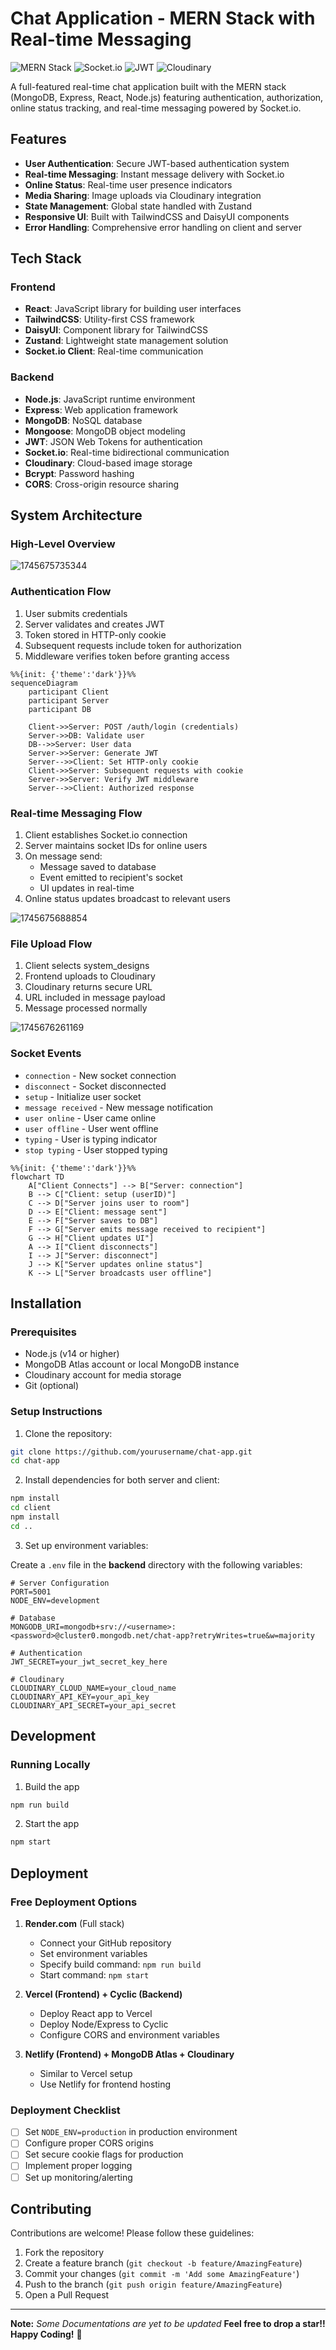 # Chat Application - MERN Stack with Real-time Messaging

![MERN Stack](https://img.shields.io/badge/Stack-MERN-brightgreen) ![Socket.io](https://img.shields.io/badge/Real%20Time-Socket.io-blue) ![JWT](https://img.shields.io/badge/Auth-JWT-orange) ![Cloudinary](https://img.shields.io/badge/Storage-Cloudinary-lightblue)

A full-featured real-time chat application built with the MERN stack (MongoDB, Express, React, Node.js) featuring authentication, authorization, online status tracking, and real-time messaging powered by Socket.io.

## Features

- **User Authentication**: Secure JWT-based authentication system
- **Real-time Messaging**: Instant message delivery with Socket.io
- **Online Status**: Real-time user presence indicators
- **Media Sharing**: Image uploads via Cloudinary integration
- **State Management**: Global state handled with Zustand
- **Responsive UI**: Built with TailwindCSS and DaisyUI components
- **Error Handling**: Comprehensive error handling on client and server

## Tech Stack

### Frontend

- **React**: JavaScript library for building user interfaces
- **TailwindCSS**: Utility-first CSS framework
- **DaisyUI**: Component library for TailwindCSS
- **Zustand**: Lightweight state management solution
- **Socket.io Client**: Real-time communication

### Backend

- **Node.js**: JavaScript runtime environment
- **Express**: Web application framework
- **MongoDB**: NoSQL database
- **Mongoose**: MongoDB object modeling
- **JWT**: JSON Web Tokens for authentication
- **Socket.io**: Real-time bidirectional communication
- **Cloudinary**: Cloud-based image storage
- **Bcrypt**: Password hashing
- **CORS**: Cross-origin resource sharing

## System Architecture

### High-Level Overview

![1745675735344](system_designs/README/1745675735344.png)

### Authentication Flow

1. User submits credentials
2. Server validates and creates JWT
3. Token stored in HTTP-only cookie
4. Subsequent requests include token for authorization
5. Middleware verifies token before granting access

```mermaid
%%{init: {'theme':'dark'}}%%
sequenceDiagram
    participant Client
    participant Server
    participant DB
    
    Client->>Server: POST /auth/login (credentials)
    Server->>DB: Validate user
    DB-->>Server: User data
    Server->>Server: Generate JWT
    Server-->>Client: Set HTTP-only cookie
    Client->>Server: Subsequent requests with cookie
    Server->>Server: Verify JWT middleware
    Server-->>Client: Authorized response
```    

### Real-time Messaging Flow

1. Client establishes Socket.io connection
2. Server maintains socket IDs for online users
3. On message send:
   - Message saved to database
   - Event emitted to recipient's socket
   - UI updates in real-time
4. Online status updates broadcast to relevant users

![1745675688854](system_designs/README/1745675688854.png)

### File Upload Flow

1. Client selects system_designs
2. Frontend uploads to Cloudinary
3. Cloudinary returns secure URL
4. URL included in message payload
5. Message processed normally

![1745676261169](system_designs/README/1745676261169.png)

### Socket Events

- `connection` - New socket connection
- `disconnect` - Socket disconnected
- `setup` - Initialize user socket
- `message received` - New message notification
- `user online` - User came online
- `user offline` - User went offline
- `typing` - User is typing indicator
- `stop typing` - User stopped typing

```mermaid
%%{init: {'theme':'dark'}}%%
flowchart TD
    A["Client Connects"] --> B["Server: connection"]
    B --> C["Client: setup (userID)"]
    C --> D["Server joins user to room"]
    D --> E["Client: message sent"]
    E --> F["Server saves to DB"]
    F --> G["Server emits message received to recipient"]
    G --> H["Client updates UI"]
    A --> I["Client disconnects"]
    I --> J["Server: disconnect"]
    J --> K["Server updates online status"]
    K --> L["Server broadcasts user offline"]
```

## Installation

### Prerequisites

- Node.js (v14 or higher)
- MongoDB Atlas account or local MongoDB instance
- Cloudinary account for media storage
- Git (optional)

### Setup Instructions

1. Clone the repository:

```bash
git clone https://github.com/yourusername/chat-app.git
cd chat-app
```

2. Install dependencies for both server and client:

```bash
npm install
cd client
npm install
cd ..
```

3. Set up environment variables:

Create a `.env` file in the **backend** directory with the following variables:

```env
# Server Configuration
PORT=5001
NODE_ENV=development

# Database
MONGODB_URI=mongodb+srv://<username>:<password>@cluster0.mongodb.net/chat-app?retryWrites=true&w=majority

# Authentication
JWT_SECRET=your_jwt_secret_key_here

# Cloudinary
CLOUDINARY_CLOUD_NAME=your_cloud_name
CLOUDINARY_API_KEY=your_api_key
CLOUDINARY_API_SECRET=your_api_secret
```


## Development

### Running Locally

1. Build the app
```bash
npm run build
```

2. Start the app
```bash
npm start
```

## Deployment

### Free Deployment Options

1. **Render.com** (Full stack)

   - Connect your GitHub repository
   - Set environment variables
   - Specify build command: `npm run build`
   - Start command: `npm start`
2. **Vercel (Frontend) + Cyclic (Backend)**

   - Deploy React app to Vercel
   - Deploy Node/Express to Cyclic
   - Configure CORS and environment variables
3. **Netlify (Frontend) + MongoDB Atlas + Cloudinary**

   - Similar to Vercel setup
   - Use Netlify for frontend hosting

### Deployment Checklist

- [ ] Set `NODE_ENV=production` in production environment
- [ ] Configure proper CORS origins
- [ ] Set secure cookie flags for production
- [ ] Implement proper logging
- [ ] Set up monitoring/alerting

## Contributing

Contributions are welcome! Please follow these guidelines:

1. Fork the repository
2. Create a feature branch (`git checkout -b feature/AmazingFeature`)
3. Commit your changes (`git commit -m 'Add some AmazingFeature'`)
4. Push to the branch (`git push origin feature/AmazingFeature`)
5. Open a Pull Request

---
**Note:** *Some Documentations are yet to be updated*
**Feel free to drop a star!! Happy Coding!** 🚀
